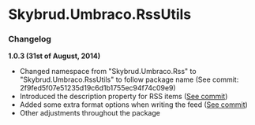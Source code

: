 Skybrud.Umbraco.RssUtils
========================

### Changelog

**1.0.3 (31st of August, 2014)**

- Changed namespace from "Skybrud.Umbraco.Rss" to "Skybrud.Umbraco.RssUtils" to follow package name (See commit: 2f9fed5f07e51235d19c6d1b1755ec94f74c09e9)
- Introduced the description property for RSS items ([See commit](/abjerner/Skybrud.Umbraco.RssUtils/commit/cf881f00c5cc058a6e31e2f25a2bf599d9204df4))
- Added some extra format options when writing the feed ([See commit](/abjerner/Skybrud.Umbraco.RssUtils/commit/5a5cd2438ff1092a131ee6b6e76bd74ba232050a))
- Other adjustments throughout the package
